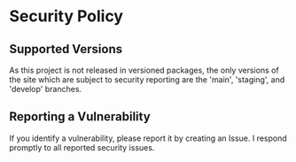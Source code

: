 # Security Policy

## Supported Versions

As this project is not released in versioned packages, the only versions of the site
which are subject to security reporting are the 'main', 'staging', and 'develop' branches. 

## Reporting a Vulnerability

If you identify a vulnerability, please report it by creating an Issue. I  respond
promptly to all reported security issues. 
